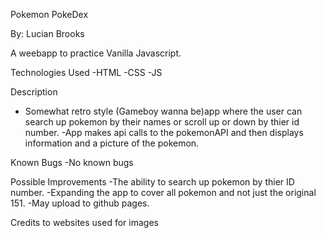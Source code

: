 Pokemon PokeDex 

By: Lucian Brooks

A weebapp to practice Vanilla Javascript.

Technologies Used
  -HTML
  -CSS
  -JS

Description
- Somewhat retro style (Gameboy wanna be)app where the user can search up pokemon by their names or scroll up or down by thier id number. 
-App makes api calls to the pokemonAPI and then displays information and a picture of the pokemon.

Known Bugs
-No known bugs

Possible Improvements
-The ability to search up pokemon by thier ID number.
-Expanding the app to cover all pokemon and not just the original 151.
-May upload to github pages.

Credits to websites used for images
